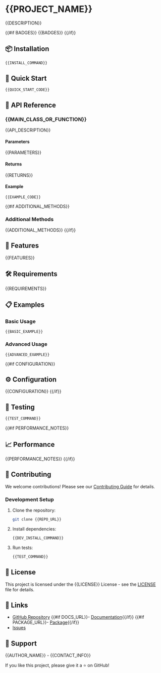 # {{PROJECT_NAME}}

{{DESCRIPTION}}

{{#if BADGES}}
{{BADGES}}
{{/if}}

## 📦 Installation

```bash
{{INSTALL_COMMAND}}
```

## 🚀 Quick Start

```{{LANGUAGE}}
{{QUICK_START_CODE}}
```

## 📖 API Reference

### {{MAIN_CLASS_OR_FUNCTION}}

{{API_DESCRIPTION}}

#### Parameters

{{PARAMETERS}}

#### Returns

{{RETURNS}}

#### Example

```{{LANGUAGE}}
{{EXAMPLE_CODE}}
```

{{#if ADDITIONAL_METHODS}}

### Additional Methods

{{ADDITIONAL_METHODS}}
{{/if}}

## 🎯 Features

{{FEATURES}}

## 🛠️ Requirements

{{REQUIREMENTS}}

## 📋 Examples

### Basic Usage

```{{LANGUAGE}}
{{BASIC_EXAMPLE}}
```

### Advanced Usage

```{{LANGUAGE}}
{{ADVANCED_EXAMPLE}}
```

{{#if CONFIGURATION}}

## ⚙️ Configuration

{{CONFIGURATION}}
{{/if}}

## 🧪 Testing

```bash
{{TEST_COMMAND}}
```

{{#if PERFORMANCE_NOTES}}

## 📈 Performance

{{PERFORMANCE_NOTES}}
{{/if}}

## 🤝 Contributing

We welcome contributions! Please see our [Contributing Guide](CONTRIBUTING.md) for details.

### Development Setup

1. Clone the repository:

   ```bash
   git clone {{REPO_URL}}
   ```

2. Install dependencies:

   ```bash
   {{DEV_INSTALL_COMMAND}}
   ```

3. Run tests:
   ```bash
   {{TEST_COMMAND}}
   ```

## 📄 License

This project is licensed under the {{LICENSE}} License - see the [LICENSE](LICENSE) file for details.

## 🔗 Links

- [GitHub Repository]({{REPO_URL}})
  {{#if DOCS_URL}}- [Documentation]({{DOCS_URL}}){{/if}}
  {{#if PACKAGE_URL}}- [Package]({{PACKAGE_URL}}){{/if}}
- [Issues]({{REPO_URL}}/issues)

## 📧 Support

{{AUTHOR_NAME}} - {{CONTACT_INFO}}

If you like this project, please give it a ⭐ on GitHub!
